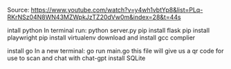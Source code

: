 Source: https://www.youtube.com/watch?v=y4wh1vbtYp8&list=PLq-RKrNSz04N8WN43MZWpkJzTZ20dVw0m&index=28&t=44s


intall python
In terminal run: python server.py
    pip install flask
    pip install playwright
    pip install virtualenv
download and install gcc complier

install go
In a new terminal: go run main.go
this file will give us a qr code for use to scan and chat with chat-gpt
    install SQLite

